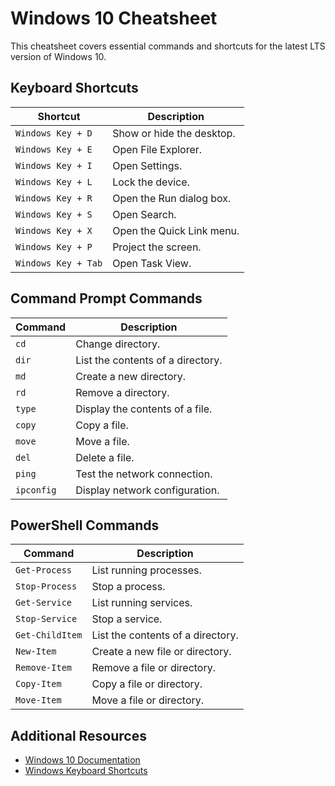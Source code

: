 # Windows 10 Cheatsheet

This cheatsheet covers essential commands and shortcuts for the latest LTS version of Windows 10.

## Keyboard Shortcuts

| Shortcut            | Description               |
| ------------------- | ------------------------- |
| `Windows Key + D`   | Show or hide the desktop. |
| `Windows Key + E`   | Open File Explorer.       |
| `Windows Key + I`   | Open Settings.            |
| `Windows Key + L`   | Lock the device.          |
| `Windows Key + R`   | Open the Run dialog box.  |
| `Windows Key + S`   | Open Search.              |
| `Windows Key + X`   | Open the Quick Link menu. |
| `Windows Key + P`   | Project the screen.       |
| `Windows Key + Tab` | Open Task View.           |

## Command Prompt Commands

| Command    | Description                       |
| ---------- | --------------------------------- |
| `cd`       | Change directory.                 |
| `dir`      | List the contents of a directory. |
| `md`       | Create a new directory.           |
| `rd`       | Remove a directory.               |
| `type`     | Display the contents of a file.   |
| `copy`     | Copy a file.                      |
| `move`     | Move a file.                      |
| `del`      | Delete a file.                    |
| `ping`     | Test the network connection.      |
| `ipconfig` | Display network configuration.    |

## PowerShell Commands

| Command         | Description                       |
| --------------- | --------------------------------- |
| `Get-Process`   | List running processes.           |
| `Stop-Process`  | Stop a process.                   |
| `Get-Service`   | List running services.            |
| `Stop-Service`  | Stop a service.                   |
| `Get-ChildItem` | List the contents of a directory. |
| `New-Item`      | Create a new file or directory.   |
| `Remove-Item`   | Remove a file or directory.       |
| `Copy-Item`     | Copy a file or directory.         |
| `Move-Item`     | Move a file or directory.         |

## Additional Resources

- [Windows 10 Documentation](https://docs.microsoft.com/en-us/windows/)
- [Windows Keyboard Shortcuts](https://support.microsoft.com/en-us/help/12445/windows-keyboard-shortcuts)
